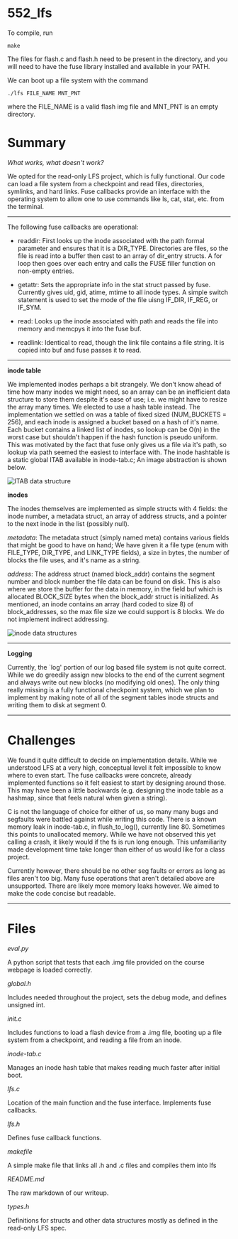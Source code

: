 # 552_lfs

To compile, run 
```
make
```
The files for flash.c and flash.h need to be present in the directory, and you will need to have the fuse library installed and available in your PATH. 

We can boot up a file system with the command

```
./lfs FILE_NAME MNT_PNT
```
where the FILE_NAME is a valid flash img file and MNT_PNT is an empty directory. 

# Summary

*What works, what doesn't work?*

We opted for the read-only LFS project, which is fully functional. Our code can load a file system from a checkpoint and read files, directories, symlinks, and hard links. Fuse callbacks provide an interface with the operating system to allow one to use commands like ls, cat, stat, etc. from the terminal. 

------------------------------------------

The following fuse callbacks are operational: 

* readdir: First looks up the inode associated with the path formal parameter and ensures that it is a DIR_TYPE. Directories are files, so the file is read into a buffer then cast to an array of dir_entry structs. A for loop then goes over each entry and calls the FUSE filler function on non-empty entries. 

* getattr: Sets the appropriate info in the stat struct passed by fuse. Currently gives uid, gid, atime, mtime to all inode types. A simple switch statement is used to set the mode of the file uisng IF_DIR, IF_REG, or IF_SYM. 

* read: Looks up the inode associated with path and reads the file into memory and memcpys it into the fuse buf. 

* readlink: Identical to read, though the link file contains a file string. It is copied into buf and fuse passes it to read. 

-------------------------

**inode table**

We implemented inodes perhaps a bit strangely. We don't know ahead of time how many inodes we might need, so an array can be an inefficient data structure to store them despite it's ease of use; i.e. we might have to resize the array many times. We elected to use a hash table instead. The implementation we settled on was a table of fixed sized (NUM_BUCKETS = 256), and each inode is assigned a bucket based on a hash of it's name. Each bucket contains a linked list of inodes, so lookup can be O(n) in the worst case but shouldn't happen if the hash function is pseudo uniform. This was motivated by the fact that fuse only gives us a file via it's path, so lookup via path seemed the easiest to interface with.
The inode hashtable is a static global ITAB available in inode-tab.c; An image abstraction is shown below.

![ITAB data structure](figs/ITAB.png)

**inodes**

The inodes themselves are implemented as simple structs with 4 fields: the inode number, a metadata struct, an array of address structs, and a pointer to the next inode in the list (possibly null). 

*metadata*: The metadata struct (simply named meta) contains various fields that might be good to have on hand; We have given it a file type (enum with FILE_TYPE, DIR_TYPE, and LINK_TYPE fields), a size in bytes, the number of blocks the file uses, and it's name as a string. 

*address*: The address struct (named block_addr) contains the segment number and block number the file data can be found on disk. This is also where we store the buffer for the data in memory, in the field buf which is allocated BLOCK_SIZE bytes when the block_addr struct is initialized. As mentioned, an inode contains an array (hard coded to size 8) of block_addresses, so the max file size we could support is 8 blocks. We do not implement indirect addressing. 

![inode data structures](figs/structs.png)

-------------------------

**Logging**

Currently, the `log' portion of our log based file system is not quite correct. While we do greedily assign new blocks to the end of the current segment and always write out new blocks (no modifying old ones). The only thing really missing is a fully functional checkpoint system, which we plan to implement by making note of all of the segment tables inode structs and writing them to disk at segment 0. 

------------------------------------

# Challenges
We found it quite difficult to decide on implementation details. While we understood LFS at a very high, conceptual level it felt impossible to know where to even start. The fuse callbacks were concrete, already implemented functions so it felt easiest to start by designing around those. This may have been a little backwards (e.g. designing the inode table as a hashmap, since that feels natural when given a string). 

C is not the language of choice for either of us, so many many bugs and segfaults were battled against while writing this code. There is a known memory leak in inode-tab.c, in flush_to_log(), currently line 80. Sometimes this points to unallocated memory. While we have not observed this yet calling a crash, it likely would if the fs is run long enough. This unfamiliarity made development time take longer than either of us would like for a class project. 

Currently however, there should be no other seg faults or errors as long as files aren't too big. Many fuse operations that aren't detailed above are unsupported. There are likely more memory leaks however. We aimed to make the code concise but readable.

--------------------------------------

# **Files**

*eval.py*

A python script that tests that each .img file provided on the course webpage is loaded correctly. 

*global.h*

Includes needed throughout the project, sets the debug mode, and defines unsigned int. 

*init.c* 

Includes functions to load a flash device from a .img file, booting up a file system from a checkpoint, and reading a file from an inode. 

*inode-tab.c* 

Manages an inode hash table that makes reading much faster after initial boot.

*lfs.c*

Location of the main function and the fuse interface. Implements fuse callbacks.

*lfs.h*

Defines fuse callback functions.

*makefile*

A simple make file that links all .h and .c files and compiles them into lfs 

*README.md* 

The raw markdown of our writeup.

*types.h*

Definitions for structs and other data structures mostly as defined in the read-only LFS spec. 